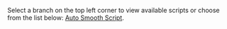 Select a branch on the top left corner to view available scripts or choose from the list below:
[Auto Smooth Script](https://github.com/ShmelGitHub/Blender-Addons/tree/Auto-Smooth-Addon).

